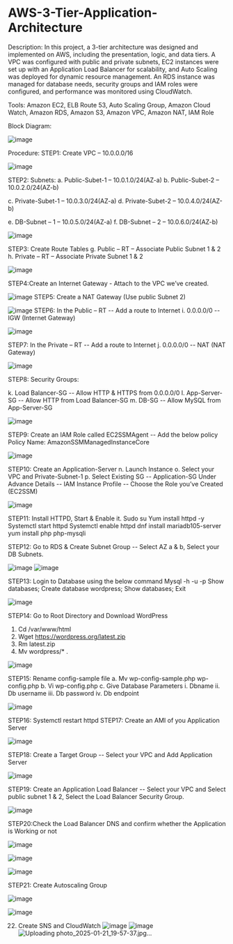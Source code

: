 # AWS-3-Tier-Application-Architecture
 Description: In this project, a 3-tier architecture was designed and implemented on AWS, including the
 presentation, logic, and data tiers. A VPC was configured with public and private subnets, EC2
 instances were set up with an Application Load Balancer for scalability, and Auto Scaling was deployed
 for dynamic resource management. An RDS instance was managed for database needs, security groups
 and IAM roles were configured, and performance was monitored using CloudWatch.
 
 
 Tools: Amazon EC2, ELB Route 53, Auto Scaling Group, Amazon Cloud Watch, Amazon RDS,
 Amazon S3, Amazon VPC, Amazon NAT, IAM Role

Block Diagram:



![image](https://github.com/user-attachments/assets/26d6fa14-3718-40ac-98ea-382d34890494)



Procedure:
STEP1:	Create VPC – 10.0.0.0/16



![image](https://github.com/user-attachments/assets/567aec20-c414-4af7-a87c-f98cdf7a5d33)



STEP2: Subnets:
a.	Public-Subet-1 – 10.0.1.0/24(AZ-a)
b.	Public-Subet-2 – 10.0.2.0/24(AZ-b)

c.	Private-Subet-1 – 10.0.3.0/24(AZ-a)
d.	Private-Subet-2 – 10.0.4.0/24(AZ-b)

e.	DB-Subnet – 1 – 10.0.5.0/24(AZ-a)
f.	DB-Subnet – 2 – 10.0.6.0/24(AZ-b)



![image](https://github.com/user-attachments/assets/da710ff4-f774-462c-89f3-fb04e783f906)



STEP3: Create Route Tables
g.	Public – RT – Associate Public Subnet 1 & 2
h.	Private – RT – Associate Private Subnet 1 & 2



![image](https://github.com/user-attachments/assets/932f9b68-2cd0-486c-a263-568b1b2a3480)



STEP4:Create an Internet Gateway - Attach to the VPC we’ve created.



![image](https://github.com/user-attachments/assets/404779f1-90fd-4909-9445-517653176924)
STEP5: Create a NAT Gateway (Use public Subnet 2)



![image](https://github.com/user-attachments/assets/0b6036c4-e69f-4b1f-a465-15d2e4faf565)
STEP6: In the Public – RT -- Add a route to Internet 
i.	0.0.0.0/0 -- IGW (Internet Gateway)



![image](https://github.com/user-attachments/assets/55ece915-5840-4c27-95c6-8c0eb4ccf4de)



STEP7: In the Private – RT -- Add a route to Internet
j.	0.0.0.0/0 -- NAT (NAT Gateway)



![image](https://github.com/user-attachments/assets/7d2f1540-2918-4ca8-9287-ea27e3dfd111)



STEP8: Security Groups:

k.	Load Balancer-SG -- Allow HTTP & HTTPS from 0.0.0.0/0
l.	App-Server-SG -- Allow HTTP from Load Balancer-SG
m.	DB-SG -- Allow MySQL from App-Server-SG  



![image](https://github.com/user-attachments/assets/d9a46148-c34b-4d25-9c6d-44cdca0a1075)



STEP9: Create an IAM Role called EC2SSMAgent -- Add the below policy
       Policy Name: AmazonSSMManagedInstanceCore  



![image](https://github.com/user-attachments/assets/628753b4-f603-4c52-8ecb-991c9172f01e)



STEP10: Create an Application-Server
n.	Launch Instance
o.	Select your VPC and Private-Subnet-1
p.	Select Existing SG -- Application-SG
Under Advance Details -- IAM Instance Profile -- Choose the Role you’ve Created (EC2SSM)



![image](https://github.com/user-attachments/assets/85edd418-c3a3-4036-a5e0-11f20080e654)



STEP11: Install HTTPD, Start & Enable it.
        Sudo su
       	Yum install httpd -y
        Systemctl start httpd
        Systemctl enable httpd
        dnf install mariadb105-server
        yum install php php-mysqli



STEP12: Go to RDS & Create Subnet Group -- Select AZ a & b, Select your DB Subnets.



![image](https://github.com/user-attachments/assets/54d80a1a-1b21-422d-9a0d-53c02937021a)
![image](https://github.com/user-attachments/assets/f261cf9d-81c2-4713-a7e5-016a356bb756)


STEP13: Login to Database using the below command
        Mysql -h <db-hostname> -u <user name> -p
       	Show databases;
        Create database wordpress;
        Show databases;
        Exit



![image](https://github.com/user-attachments/assets/eeb44cd6-42bc-498c-9d39-52463050022e)



STEP14: Go to Root Directory and Download WordPress
1. Cd /var/www/html
2. Wget https://wordpress.org/latest.zip
3. Rm latest.zip
4. Mv wordpress/* .



![image](https://github.com/user-attachments/assets/f342acca-22bc-4414-ac1e-4600316d58f8)



STEP15: Rename config-sample file
a. Mv wp-config-sample.php wp-config.php
b. Vi wp-config.php
c. Give Database Parameters
i.	Dbname
ii.	Db username
iii.	Db password
iv.  Db endpoint



![image](https://github.com/user-attachments/assets/3e5d3897-8f90-41dc-be7c-af626ee1853b)



STEP16: Systemctl restart httpd
STEP17: Create an AMI of you Application Server



![image](https://github.com/user-attachments/assets/ae6f8dc1-8e9f-41e6-8ec9-dad58d4aefc3)



STEP18: Create a Target Group -- Select your VPC and Add Application Server


![image](https://github.com/user-attachments/assets/8a702df1-ffd2-46e2-ab24-dbe7126fbb9e)



STEP19:	Create an Application Load Balancer -- Select your VPC and Select public subnet 1 & 2, Select the Load Balancer Security Group.



![image](https://github.com/user-attachments/assets/72a228b7-4db0-4718-be75-2023ab4f5f48)



STEP20:Check the Load Balancer DNS and confirm whether the Application is Working or not


![image](https://github.com/user-attachments/assets/3021d52d-105a-4908-9b2c-2df66a52adcc)

![image](https://github.com/user-attachments/assets/babeddeb-6bb0-4d93-9ff0-0881667a5b2a)

![image](https://github.com/user-attachments/assets/91c5d519-d3ea-44d8-87f9-e31146c7e694)

STEP21: Create Autoscaling Group


![image](https://github.com/user-attachments/assets/e4ede581-bf13-4ae2-9fc7-6e0368983a5e)

![image](https://github.com/user-attachments/assets/2a431477-722b-4266-975c-c5e6dc3b95a6)

22. Create SNS and CloudWatch
![image](https://github.com/user-attachments/assets/bddd3c7f-67de-42c0-a48e-83dc6f79ce4c)
![image](https://github.com/user-attachments/assets/f7db7c4f-420c-487b-a602-9eec424cf362)
![Uploading photo_2025-01-21_19-57-37.jpg…]()


